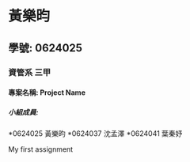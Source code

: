 # 黃樂昀

## 學號: 0624025 

### 資管系 三甲

#### 專案名稱: Project Name

##### 小組成員: 

  *0624025 黃樂昀
  *0624037 沈孟澤
  *0624041 葉秦妤
  
My first assignment
